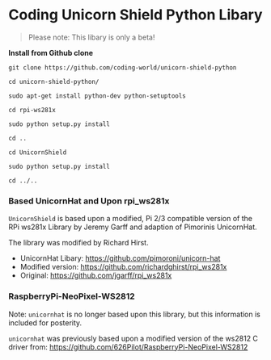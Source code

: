# Coding Unicorn Shield Python Libary

> Please note: This libary is only a beta!

**Install from Github clone**


```git clone https://github.com/coding-world/unicorn-shield-python```


```cd unicorn-shield-python/```


```sudo apt-get install python-dev python-setuptools```


```cd rpi-ws281x```


```sudo python setup.py install```


```cd ..```


```cd UnicornShield```


```sudo python setup.py install```


```cd ../..```




### Based UnicornHat and Upon rpi_ws281x

`UnicornShield` is based upon a modified, Pi 2/3 compatible version of the RPi ws281x Library by Jeremy Garff and adaption of Pimorinis UnicornHat.

The library was modified by Richard Hirst.

* UnicornHat Libary: https://github.com/pimoroni/unicorn-hat
* Modified version: https://github.com/richardghirst/rpi_ws281x
* Original: https://github.com/jgarff/rpi_ws281x

### RaspberryPi-NeoPixel-WS2812

Note: `unicornhat` is no longer based upon this library, but this information is included for posterity.

`unicornhat` was previously based upon a modified version of the ws2812 C driver from: https://github.com/626Pilot/RaspberryPi-NeoPixel-WS2812
